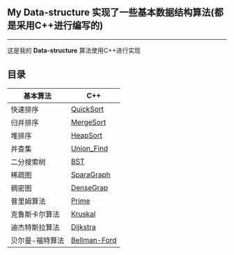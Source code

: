 ## My Data-structure  实现了一些基本数据结构算法(都是采用C++进行编写的)
---

这是我的 **Data-structure** 算法使用C++进行实现


## 目录


| **基本算法** | C++ |
|  -- | -- |
|快速排序|[QuickSort](https://github.com/MappleTT/Data-structure/blob/master/QuickSort/main.cpp)|
|归并排序|[MergeSort](https://github.com/MappleTT/Data-structure/blob/master/MergeSort/main.cpp)|
|堆排序|[HeapSort](https://github.com/MappleTT/Data-structure/blob/master/HeapSort/main.cpp)|
|并查集|[Union_Find](https://github.com/MappleTT/Data-structure/blob/master/Union_Find/main.cpp)|
|二分搜索树|[BST](https://github.com/MappleTT/Data-structure/blob/master/BST/main.cpp)|
|稀疏图|[SparaGraph](https://github.com/MappleTT/Data-structure/blob/master/SparaGraph/main.cpp)|
|稠密图|[DenseGrap](https://github.com/MappleTT/Data-structure/blob/master/DenseGraph/main.cpp)|
|普里姆算法|[Prime](https://github.com/MappleTT/Data-structure/blob/master/minimum%20spanning%20tree%20Prime/main.cpp)|
|克鲁斯卡尔算法|[Kruskal](https://github.com/MappleTT/Data-structure/blob/master/minimum%20spanning%20tree/main.cpp)|
|迪杰特斯拉算法|[Dijkstra](https://github.com/MappleTT/Data-structure/blob/master/Dijkstra/main.cpp)|
|贝尔曼-福特算法|[Bellman-Ford](https://github.com/MappleTT/Data-structure/blob/master/Bellman-Ford/main.cpp)|





